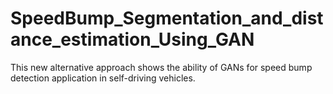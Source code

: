 # SpeedBump_Segmentation_and_distance_estimation_Using_GAN
This new alternative approach shows the ability of GANs for speed bump detection application in self-driving vehicles.
